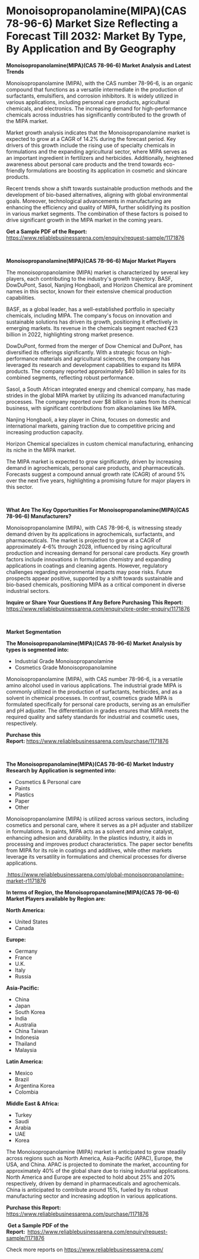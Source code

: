 <p><h1>Monoisopropanolamine(MIPA)(CAS 78-96-6) Market Size Reflecting a Forecast Till 2032: Market By Type, By Application and By Geography</h1></p><p><strong>Monoisopropanolamine(MIPA)(CAS 78-96-6) Market Analysis and Latest Trends</strong></p>
<p><p>Monoisopropanolamine (MIPA), with the CAS number 78-96-6, is an organic compound that functions as a versatile intermediate in the production of surfactants, emulsifiers, and corrosion inhibitors. It is widely utilized in various applications, including personal care products, agricultural chemicals, and electronics. The increasing demand for high-performance chemicals across industries has significantly contributed to the growth of the MIPA market.</p><p>Market growth analysis indicates that the Monoisopropanolamine market is expected to grow at a CAGR of 14.2% during the forecast period. Key drivers of this growth include the rising use of specialty chemicals in formulations and the expanding agricultural sector, where MIPA serves as an important ingredient in fertilizers and herbicides. Additionally, heightened awareness about personal care products and the trend towards eco-friendly formulations are boosting its application in cosmetic and skincare products.</p><p>Recent trends show a shift towards sustainable production methods and the development of bio-based alternatives, aligning with global environmental goals. Moreover, technological advancements in manufacturing are enhancing the efficiency and quality of MIPA, further solidifying its position in various market segments. The combination of these factors is poised to drive significant growth in the MIPA market in the coming years.</p></p>
<p><strong>Get a Sample PDF of the Report:&nbsp;</strong> <a href="https://www.reliablebusinessarena.com/enquiry/request-sample/1171876?utm_campaign=3561&utm_medium=2&utm_source=Github&utm_content=ia&utm_term=03042025&utm_id=monoisopropanolaminemipacas-78-96-6">https://www.reliablebusinessarena.com/enquiry/request-sample/1171876</a></p>
<p>&nbsp;</p>
<p><strong>Monoisopropanolamine(MIPA)(CAS 78-96-6) Major Market Players</strong></p>
<p><p>The monoisopropanolamine (MIPA) market is characterized by several key players, each contributing to the industry's growth trajectory. BASF, DowDuPont, Sasol, Nanjing Hongbaoli, and Horizon Chemical are prominent names in this sector, known for their extensive chemical production capabilities.</p><p>BASF, as a global leader, has a well-established portfolio in specialty chemicals, including MIPA. The company's focus on innovation and sustainable solutions has driven its growth, positioning it effectively in emerging markets. Its revenue in the chemicals segment reached €23 billion in 2022, highlighting strong market presence.</p><p>DowDuPont, formed from the merger of Dow Chemical and DuPont, has diversified its offerings significantly. With a strategic focus on high-performance materials and agricultural sciences, the company has leveraged its research and development capabilities to expand its MIPA products. The company reported approximately $40 billion in sales for its combined segments, reflecting robust performance.</p><p>Sasol, a South African integrated energy and chemical company, has made strides in the global MIPA market by utilizing its advanced manufacturing processes. The company reported over $8 billion in sales from its chemical business, with significant contributions from alkanolamines like MIPA.</p><p>Nanjing Hongbaoli, a key player in China, focuses on domestic and international markets, gaining traction due to competitive pricing and increasing production capacity.</p><p>Horizon Chemical specializes in custom chemical manufacturing, enhancing its niche in the MIPA market. </p><p>The MIPA market is expected to grow significantly, driven by increasing demand in agrochemicals, personal care products, and pharmaceuticals. Forecasts suggest a compound annual growth rate (CAGR) of around 5% over the next five years, highlighting a promising future for major players in this sector.</p></p>
<p>&nbsp;</p>
<p><strong>What Are The Key Opportunities For Monoisopropanolamine(MIPA)(CAS 78-96-6) Manufacturers?</strong></p>
<p><p>Monoisopropanolamine (MIPA), with CAS 78-96-6, is witnessing steady demand driven by its applications in agrochemicals, surfactants, and pharmaceuticals. The market is projected to grow at a CAGR of approximately 4-6% through 2028, influenced by rising agricultural production and increasing demand for personal care products. Key growth factors include innovations in formulation chemistry and expanding applications in coatings and cleaning agents. However, regulatory challenges regarding environmental impacts may pose risks. Future prospects appear positive, supported by a shift towards sustainable and bio-based chemicals, positioning MIPA as a critical component in diverse industrial sectors.</p></p>
<p><strong>Inquire or Share Your Questions If Any Before Purchasing This Report:</strong> <a href="https://www.reliablebusinessarena.com/enquiry/pre-order-enquiry/1171876?utm_campaign=3561&utm_medium=2&utm_source=Github&utm_content=ia&utm_term=03042025&utm_id=monoisopropanolaminemipacas-78-96-6">https://www.reliablebusinessarena.com/enquiry/pre-order-enquiry/1171876</a></p>
<p>&nbsp;</p>
<p><strong>Market Segmentation</strong></p>
<p><strong>The Monoisopropanolamine(MIPA)(CAS 78-96-6) Market Analysis by types is segmented into:</strong></p>
<p><ul><li>Industrial Grade Monoisopropanolamine</li><li>Cosmetics Grade Monoisopropanolamine</li></ul></p>
<p><p>Monoisopropanolamine (MIPA), with CAS number 78-96-6, is a versatile amino alcohol used in various applications. The industrial grade MIPA is commonly utilized in the production of surfactants, herbicides, and as a solvent in chemical processes. In contrast, cosmetics grade MIPA is formulated specifically for personal care products, serving as an emulsifier and pH adjuster. The differentiation in grades ensures that MIPA meets the required quality and safety standards for industrial and cosmetic uses, respectively.</p></p>
<p><strong>Purchase this Report:&nbsp;</strong><a href="https://www.reliablebusinessarena.com/purchase/1171876?utm_campaign=3561&utm_medium=2&utm_source=Github&utm_content=ia&utm_term=03042025&utm_id=monoisopropanolaminemipacas-78-96-6">https://www.reliablebusinessarena.com/purchase/1171876</a></p>
<p>&nbsp;</p>
<p><strong>The Monoisopropanolamine(MIPA)(CAS 78-96-6) Market Industry Research by Application is segmented into:</strong></p>
<p><ul><li>Cosmetics & Personal care</li><li>Paints</li><li>Plastics</li><li>Paper</li><li>Other</li></ul></p>
<p><p>Monoisopropanolamine (MIPA) is utilized across various sectors, including cosmetics and personal care, where it serves as a pH adjuster and stabilizer in formulations. In paints, MIPA acts as a solvent and amine catalyst, enhancing adhesion and durability. In the plastics industry, it aids in processing and improves product characteristics. The paper sector benefits from MIPA for its role in coatings and additives, while other markets leverage its versatility in formulations and chemical processes for diverse applications.</p></p>
<p><a href="https://www.reliablebusinessarena.com/global-monoisopropanolamine-market-r1171876?utm_campaign=3561&utm_medium=2&utm_source=Github&utm_content=ia&utm_term=03042025&utm_id=monoisopropanolaminemipacas-78-96-6">&nbsp;https://www.reliablebusinessarena.com/global-monoisopropanolamine-market-r1171876</a></p>
<p><strong>In terms of Region, the Monoisopropanolamine(MIPA)(CAS 78-96-6) Market Players available by Region are:</strong></p>
<p>
    <p> <strong> North America: </strong>
        <ul>
            <li>United States</li>
            <li>Canada</li>
        </ul>
        </p> 
    <p> <strong> Europe: </strong>
        <ul>
            <li>Germany</li>
            <li>France</li>
            <li>U.K.</li>
            <li>Italy</li>
            <li>Russia</li>
        </ul>
        </p> 
    <p> <strong> Asia-Pacific: </strong>
        <ul>
            <li>China</li>
            <li>Japan</li>
            <li>South Korea</li>
            <li>India</li>
            <li>Australia</li>
            <li>China Taiwan</li>
            <li>Indonesia</li>
            <li>Thailand</li>
            <li>Malaysia</li>
        </ul>
        </p> 
    <p> <strong> Latin America: </strong>
        <ul>
            <li>Mexico</li>
            <li>Brazil</li>
            <li>Argentina Korea</li>
            <li>Colombia</li>
        </ul>
        </p> 
    <p> <strong> Middle East & Africa: </strong>
        <ul>
            <li>Turkey</li>
            <li>Saudi</li>
            <li>Arabia</li>
            <li>UAE</li>
            <li>Korea</li>
        </ul>
    </p>
    </p>
<p><p>The Monoisopropanolamine (MIPA) market is anticipated to grow steadily across regions such as North America, Asia-Pacific (APAC), Europe, the USA, and China. APAC is projected to dominate the market, accounting for approximately 40% of the global share due to rising industrial applications. North America and Europe are expected to hold about 25% and 20% respectively, driven by demand in pharmaceuticals and agrochemicals. China is anticipated to contribute around 15%, fueled by its robust manufacturing sector and increasing adoption in various applications.</p></p>
<p><strong>Purchase this Report: </strong><a href="https://www.reliablebusinessarena.com/purchase/1171876?utm_campaign=3561&utm_medium=2&utm_source=Github&utm_content=ia&utm_term=03042025&utm_id=monoisopropanolaminemipacas-78-96-6">https://www.reliablebusinessarena.com/purchase/1171876</a></p>
<p>&nbsp;<strong>Get a Sample PDF of the Report:&nbsp;&nbsp;</strong><a href="https://www.reliablebusinessarena.com/enquiry/request-sample/1171876?utm_campaign=3561&utm_medium=2&utm_source=Github&utm_content=ia&utm_term=03042025&utm_id=monoisopropanolaminemipacas-78-96-6">https://www.reliablebusinessarena.com/enquiry/request-sample/1171876</a></p>
<p><strong></strong></p>
<p>Check more reports on <a href="https://www.reliablebusinessarena.com/?utm_campaign=3561&utm_medium=2&utm_source=Github&utm_content=ia&utm_term=03042025&utm_id=monoisopropanolaminemipacas-78-96-6">https://www.reliablebusinessarena.com/</a></p>
